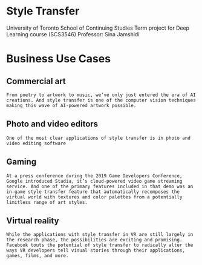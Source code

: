 # Style Transfer

University of Toronto School of Continuing Studies 
Term project for Deep Learning course (SCS3546)
Professor: Sina Jamshidi

# Business Use Cases

## Commercial art
    From poetry to artwork to music, we’ve only just entered the era of AI creations. And style transfer is one of the computer vision techniques making this wave of AI-powered artwork possible.
    
## Photo and video editors
    One of the most clear applications of style transfer is in photo and video editing software

## Gaming
    At a press conference during the 2019 Game Developers Conference, Google introduced Stadia, it’s cloud-powered video game streaming service. And one of the primary features included in that demo was an in-game style transfer feature that automatically recomposes the virtual world with textures and color palettes from a potentially limitless range of art styles.

## Virtual reality
    While the applications with style transfer in VR are still largely in the research phase, the possibilities are exciting and promising. Facebook touts the potential of style transfer to radically alter the ways VR developers tell visual stories through their applications, games, films, and more.
